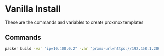 # Vanilla Install

These are the commands and variables to create proxmox templates

## Commands

```bash
packer build -var "ip=10.100.0.2" -var "prxmx-url=https://192.168.1.200:8006/api2/json" -var "storagepool=datadisk1" -var "storagepooltype=lvm" -var "vmname=ubuntu-18045-user1" .\ubuntu18045-vanilla-proxmox-build-on-linux.json
```
